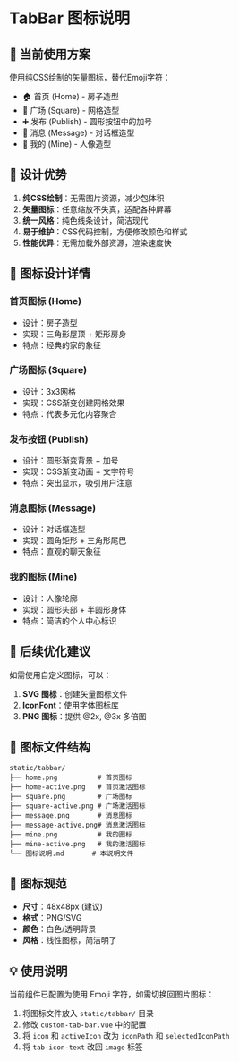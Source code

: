 # TabBar 图标说明

## 📱 **当前使用方案**

使用纯CSS绘制的矢量图标，替代Emoji字符：

- 🏠 首页 (Home) - 房子造型
- 🔲 广场 (Square) - 网格造型
- ➕ 发布 (Publish) - 圆形按钮中的加号
- 💬 消息 (Message) - 对话框造型
- 👤 我的 (Mine) - 人像造型

## 🎨 **设计优势**

1. **纯CSS绘制**：无需图片资源，减少包体积
2. **矢量图标**：任意缩放不失真，适配各种屏幕
3. **统一风格**：纯色线条设计，简洁现代
4. **易于维护**：CSS代码控制，方便修改颜色和样式
5. **性能优异**：无需加载外部资源，渲染速度快

## 🎯 **图标设计详情**

### **首页图标 (Home)**
- 设计：房子造型
- 实现：三角形屋顶 + 矩形房身
- 特点：经典的家的象征

### **广场图标 (Square)**
- 设计：3x3网格
- 实现：CSS渐变创建网格效果
- 特点：代表多元化内容聚合

### **发布按钮 (Publish)**
- 设计：圆形渐变背景 + 加号
- 实现：CSS渐变动画 + 文字符号
- 特点：突出显示，吸引用户注意

### **消息图标 (Message)**
- 设计：对话框造型
- 实现：圆角矩形 + 三角形尾巴
- 特点：直观的聊天象征

### **我的图标 (Mine)**
- 设计：人像轮廓
- 实现：圆形头部 + 半圆形身体
- 特点：简洁的个人中心标识

## 🔄 **后续优化建议**

如需使用自定义图标，可以：

1. **SVG 图标**：创建矢量图标文件
2. **IconFont**：使用字体图标库
3. **PNG 图标**：提供 @2x, @3x 多倍图

## 📁 **图标文件结构**

```
static/tabbar/
├── home.png          # 首页图标
├── home-active.png   # 首页激活图标
├── square.png        # 广场图标
├── square-active.png # 广场激活图标
├── message.png       # 消息图标
├── message-active.png# 消息激活图标
├── mine.png          # 我的图标
├── mine-active.png   # 我的激活图标
└── 图标说明.md       # 本说明文件
```

## 🎯 **图标规范**

- **尺寸**：48x48px (建议)
- **格式**：PNG/SVG
- **颜色**：白色/透明背景
- **风格**：线性图标，简洁明了

## 💡 **使用说明**

当前组件已配置为使用 Emoji 字符，如需切换回图片图标：

1. 将图标文件放入 `static/tabbar/` 目录
2. 修改 `custom-tab-bar.vue` 中的配置
3. 将 `icon` 和 `activeIcon` 改为 `iconPath` 和 `selectedIconPath`
4. 将 `tab-icon-text` 改回 `image` 标签
